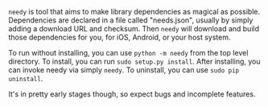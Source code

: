 `needy` is tool that aims to make library dependencies as magical as possible. Dependencies are declared in a file called "needs.json", usually by simply adding a download URL and checksum. Then `needy` will download and build those dependencies for you, for iOS, Android, or your host system.

To run without installing, you can use `python -m needy` from the top level directory. To install, you can run `sudo setup.py install`. After installing, you can invoke needy via simply `needy`. To uninstall, you can use `sudo pip uninstall`.

It's in pretty early stages though, so expect bugs and incomplete features.
